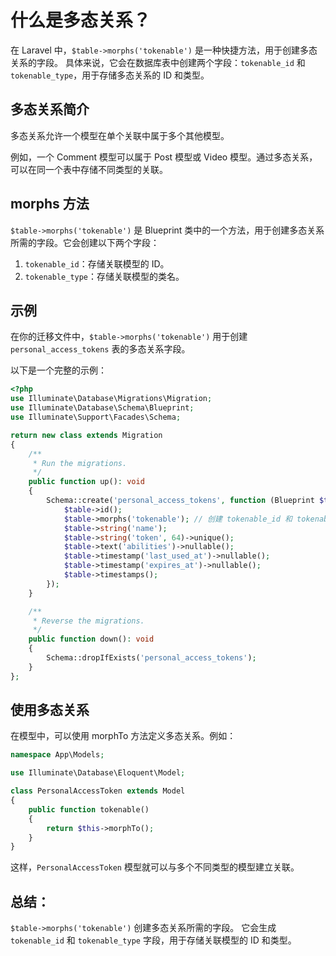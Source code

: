 # 什么是多态关系？


在 Laravel 中，`$table->morphs('tokenable')` 是一种快捷方法，用于创建多态关系的字段。
具体来说，它会在数据库表中创建两个字段：`tokenable_id` 和 `tokenable_type`，用于存储多态关系的 ID 和类型。

## 多态关系简介

多态关系允许一个模型在单个关联中属于多个其他模型。

例如，一个 Comment 模型可以属于 Post 模型或 Video 模型。通过多态关系，可以在同一个表中存储不同类型的关联。

## morphs 方法
`$table->morphs('tokenable')` 是 Blueprint 类中的一个方法，用于创建多态关系所需的字段。它会创建以下两个字段：
1. `tokenable_id`：存储关联模型的 ID。
2. `tokenable_type`：存储关联模型的类名。

## 示例

在你的迁移文件中，`$table->morphs('tokenable')` 用于创建 `personal_access_tokens` 表的多态关系字段。

以下是一个完整的示例：

```php
<?php
use Illuminate\Database\Migrations\Migration;
use Illuminate\Database\Schema\Blueprint;
use Illuminate\Support\Facades\Schema;

return new class extends Migration
{
    /**
     * Run the migrations.
     */
    public function up(): void
    {
        Schema::create('personal_access_tokens', function (Blueprint $table) {
            $table->id();
            $table->morphs('tokenable'); // 创建 tokenable_id 和 tokenable_type 字段
            $table->string('name');
            $table->string('token', 64)->unique();
            $table->text('abilities')->nullable();
            $table->timestamp('last_used_at')->nullable();
            $table->timestamp('expires_at')->nullable();
            $table->timestamps();
        });
    }

    /**
     * Reverse the migrations.
     */
    public function down(): void
    {
        Schema::dropIfExists('personal_access_tokens');
    }
};
```

## 使用多态关系
在模型中，可以使用 morphTo 方法定义多态关系。例如：

```php
namespace App\Models;

use Illuminate\Database\Eloquent\Model;

class PersonalAccessToken extends Model
{
    public function tokenable()
    {
        return $this->morphTo();
    }
}
```

这样，`PersonalAccessToken` 模型就可以与多个不同类型的模型建立关联。

## 总结：
`$table->morphs('tokenable')` 创建多态关系所需的字段。
它会生成 `tokenable_id` 和 `tokenable_type` 字段，用于存储关联模型的 ID 和类型。

